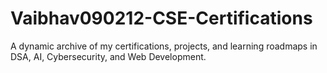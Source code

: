 # Vaibhav090212-CSE-Certifications
A dynamic archive of my certifications, projects, and learning roadmaps in DSA, AI, Cybersecurity, and Web Development.

